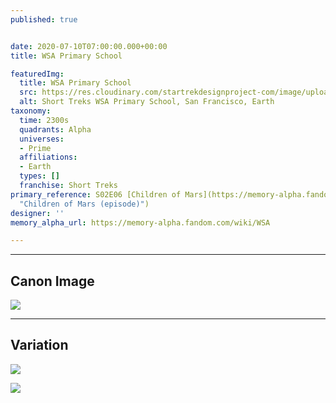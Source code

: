 ```yaml
---
published: true


date: 2020-07-10T07:00:00.000+00:00
title: WSA Primary School

featuredImg:
  title: WSA Primary School
  src: https://res.cloudinary.com/startrekdesignproject-com/image/upload/v1594404240/EarthPrimarySchool.png
  alt: Short Treks WSA Primary School, San Francisco, Earth
taxonomy:
  time: 2300s
  quadrants: Alpha
  universes:
  - Prime
  affiliations:
  - Earth
  types: []
  franchise: Short Treks
primary_reference: S02E06 [Children of Mars](https://memory-alpha.fandom.com/wiki/Children_of_Mars_(episode)
  "Children of Mars (episode)")
designer: ''
memory_alpha_url: https://memory-alpha.fandom.com/wiki/WSA

---
```

***

## Canon Image

![](https://res.cloudinary.com/startrekdesignproject-com/image/upload/v1594404241/ShortTrek_PrimarySchool_5.jpg)

***

## Variation

![](https://res.cloudinary.com/startrekdesignproject-com/image/upload/v1594404241/ShortTrek_PrimarySchool_4.jpg)

![](https://res.cloudinary.com/startrekdesignproject-com/image/upload/v1594404240/ShortTrek_PrimarySchool_2.jpg)